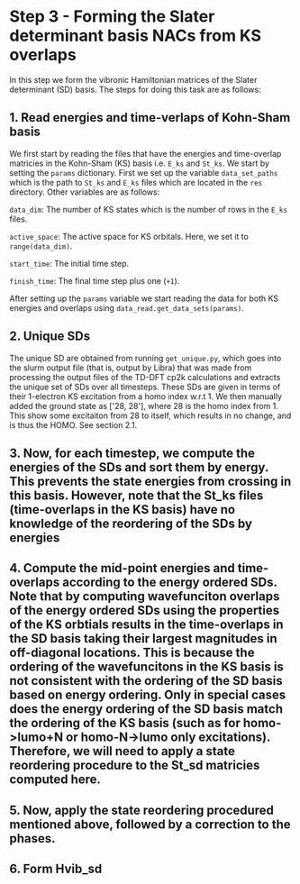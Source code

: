 # Step 3 - Forming the Slater determinant basis NACs from KS overlaps

In this step we form the vibronic Hamiltonian matrices of the Slater determinant (SD) basis. The steps for doing this task are as follows:

## 1. Read energies and time-verlaps of Kohn-Sham basis

We first start by reading the files that have the energies and time-overlap matricies in the Kohn-Sham (KS) basis i.e. `E_ks` and `St_ks`. We start by setting the `params` dictionary. First we set up the variable `data_set_paths` which is the path to `St_ks` and `E_ks` files which are located in the `res` directory. Other variables are as follows:

`data_dim`: The number of KS states which is the number of rows in the `E_ks` files.

`active_space`: The active space for KS orbitals. Here, we set it to `range(data_dim)`.

`start_time`: The initial time step.

`finish_time`: The final time step plus one (`+1`).

After setting up the `params` variable we start reading the data for both KS energies and overlaps using `data_read.get_data_sets(params)`.


## 2. Unique SDs 

The unique SD are obtained from running `get_unique.py`, which goes into the slurm output file (that is, output by Libra) that was made from processing the output files of the TD-DFT cp2k calculations and extracts the unique set of SDs over all timesteps. These SDs are given in terms of their 1-electron KS excitation from a homo index w.r.t 1. We then manually added the ground state as ['28, 28'], where 28 is the homo index from 1. This show some excitaiton from 28 to itself, which results in no change, and is thus the HOMO. See section 2.1.

## 3. Now, for each timestep, we compute the energies of the SDs and sort them by energy. This prevents the state energies from crossing in this basis. However, note that the St_ks files (time-overlaps in the KS basis) have no knowledge of the reordering of the SDs by energies

## 4. Compute the mid-point energies and time-overlaps according to the energy ordered SDs. Note that by computing wavefunciton overlaps of the energy ordered SDs using the properties of the KS orbtials results in the time-overlaps in the SD basis taking their largest magnitudes in off-diagonal locations. This is because the ordering of the wavefuncitons in the KS basis is not consistent with the ordering of the SD basis based on energy ordering. Only in special cases does the energy ordering of the SD basis match the ordering of the KS basis (such as for homo->lumo+N or homo-N->lumo only excitations). Therefore, we will need to apply a state reordering procedure to the St_sd matricies computed here.

## 5. Now, apply the state reordering procedured mentioned above, followed by a correction to the phases.

## 6. Form Hvib_sd
